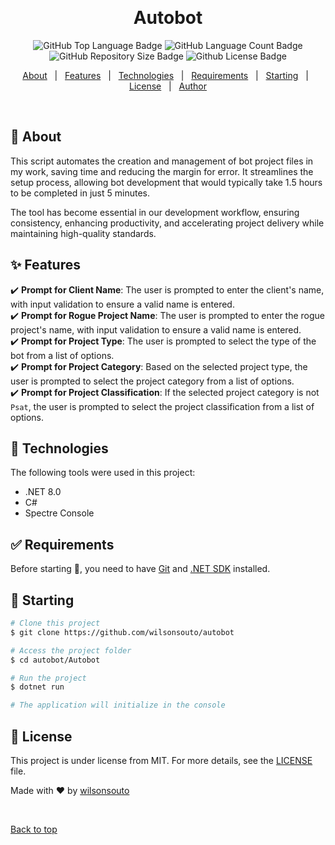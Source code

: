 &#xa0;

<h1 align="center">Autobot</h1>

<p align="center">

<img alt="GitHub Top Language Badge" src="https://img.shields.io/github/languages/top/wilsonsouto/autobot?&color=56BEB8"/>

<img alt="GitHub Language Count Badge" src="https://img.shields.io/github/languages/count/wilsonsouto/autobot?&color=56BEB8"/>

<img alt="GitHub Repository Size Badge" src="https://img.shields.io/github/repo-size/wilsonsouto/autobot?&color=56BEB8"/>

<img alt="Github License Badge" src="https://img.shields.io/github/license/wilsonsouto/autobot?color=56BEB8">

</p>

<p align="center">
  <a href="#dart-about">About</a> &#xa0; | &#xa0; 
  <a href="#sparkles-features">Features</a> &#xa0; | &#xa0;
  <a href="#rocket-technologies">Technologies</a> &#xa0; | &#xa0;
  <a href="#white_check_mark-requirements">Requirements</a> &#xa0; | &#xa0;
  <a href="#checkered_flag-starting">Starting</a> &#xa0; | &#xa0;
  <a href="#memo-license">License</a> &#xa0; | &#xa0;
  <a href="https://github.com/wilsonsouto" target="_blank">Author</a>
</p>

<br>

## :dart: About

This script automates the creation and management of bot project files in my work, saving time and reducing the margin for error. It streamlines the setup process, allowing bot development that would typically take 1.5 hours to be completed in just 5 minutes.

The tool has become essential in our development workflow, ensuring consistency, enhancing productivity, and accelerating project delivery while maintaining high-quality standards.

## :sparkles: Features

:heavy_check_mark: **Prompt for Client Name**: The user is prompted to enter the client's name, with input validation to ensure a valid name is entered.\
:heavy_check_mark: **Prompt for Rogue Project Name**: The user is prompted to enter the rogue project's name, with input validation to ensure a valid name is entered.\
:heavy_check_mark: **Prompt for Project Type**: The user is prompted to select the type of the bot from a list of options.\
:heavy_check_mark: **Prompt for Project Category**: Based on the selected project type, the user is prompted to select the project category from a list of options.\
:heavy_check_mark: **Prompt for Project Classification**: If the selected project category is not `Psat`, the user is prompted to select the project classification from a list of options.

## :rocket: Technologies

The following tools were used in this project:

- .NET 8.0
- C#
- Spectre Console

## :white_check_mark: Requirements

Before starting :checkered_flag:, you need to have [Git](https://git-scm.com) and [.NET SDK](https://dotnet.microsoft.com/en-us/download) installed.

## :checkered_flag: Starting

```bash
# Clone this project
$ git clone https://github.com/wilsonsouto/autobot

# Access the project folder
$ cd autobot/Autobot

# Run the project
$ dotnet run

# The application will initialize in the console
```

## :memo: License

This project is under license from MIT. For more details, see the [LICENSE](LICENSE) file.

Made with :heart: by [wilsonsouto](https://github.com/wilsonsouto)

&#xa0;

<a href="#top">Back to top</a>
